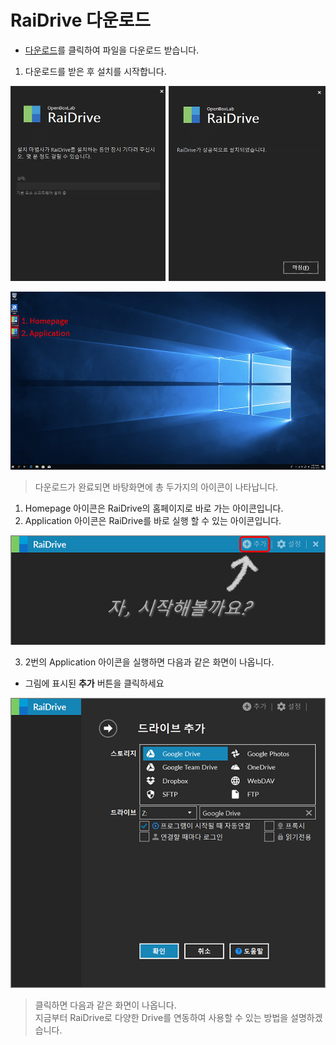                                                                                                                               
# RaiDrive 다운로드

- [다운로드](https://www.raidrive.com/ko/download)를 클릭하여 파일을 다운로드 받습니다.  

1. 다운로드를 받은 후 설치를 시작합니다.

![download](/download01.jpg?raw=true)  

 
![app](/app.jpg?raw=true)

> 다운로드가 완료되면 바탕화면에 총 두가지의 아이콘이 나타납니다.

1. Homepage 아이콘은 RaiDrive의 홈페이지로 바로 가는 아이콘입니다.
2. Application 아이콘은 RaiDrive를 바로 실행 할 수 있는 아이콘입니다.

![main](/main.jpg?raw=true) 

3. 2번의 Application 아이콘을 실행하면 다음과 같은 화면이 나옵니다.   

- 그림에 표시된 **추가** 버튼을 클릭하세요   

![plus](/plus.PNG?raw=true)

> 클릭하면 다음과 같은 화면이 나옵니다.  
> 지금부터 RaiDrive로 다양한 Drive를 연동하여 사용할 수 있는 방법을 설명하겠습니다.
